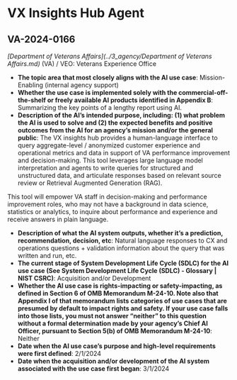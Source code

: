# VX Insights Hub Agent
## VA-2024-0166
_[Department of Veterans Affairs](../3_agency/Department of Veterans Affairs.md)_ (VA) / VEO: Veterans Experience Office


+ **The topic area that most closely aligns with the AI use case**: Mission-Enabling (internal agency support)
+ **Whether the use case is implemented solely with the commercial-off-the-shelf or freely available AI products identified in Appendix B**: Summarizing the key points of a lengthy report using AI.
+ **Description of the AI’s intended purpose, including: (1) what problem the AI is used to solve and (2) the expected benefits and positive outcomes from the AI for an agency’s mission and/or the general public**: The VX insights hub provides a human-language interface to query aggregate-level / anonymized customer experience and operational metrics and data in support of VA performance improvement and decision-making. This tool leverages large language model interpretation and agents to write queries for structured and unstructured data, and articulate responses based on relevant source review or Retrieval Augmented Generation (RAG).

This tool will empower VA staff in decision-making and performance improvement roles, who may not have a background in data science, statistics or analytics, to inquire about performance and experience and receive answers in plain language.
+ **Description of what the AI system outputs, whether it’s a prediction, recommendation, decision, etc**: Natural language responses to CX and operations questions + validation information about the query that was written and run, etc.
+ **The current stage of System Development Life Cycle (SDLC) for the AI use case (See System Development Life Cycle (SDLC) - Glossary | NIST CSRC)**: Acquisition and/or Development
+ **Whether the AI use case is rights-impacting or safety-impacting, as defined in Section 6 of OMB Memorandum M-24-10. Note also that Appendix I of that memorandum lists categories of use cases that are presumed by default to impact rights and safety. If your use case falls into those lists, you must not answer “neither” to this question without a formal determination made by your agency’s Chief AI Officer, pursuant to Section 5(b) of OMB Memorandum M-24-10**: Neither
+ **Date when the AI use case’s purpose and high-level requirements were first defined**: 2/1/2024
+ **Date when the acquisition and/or development of the AI system associated with the use case first began**: 3/1/2024